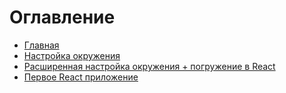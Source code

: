 # Оглавление

* [Главная](README.md)
* [Настройка окружения](tasks/task1/README.md)
* [Расширенная настройка окружения + погружение в React](tasks/task2/README.md)
* [Первое React приложение](tasks/task3/README.md)

